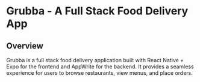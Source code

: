 # Grubba - A Full Stack Food Delivery App

## Overview

Grubba is a full stack food delivery application built with React Native + Expo for the frontend and AppWrite for the backend. It provides a seamless experience for users to browse restaurants, view menus, and place orders.

